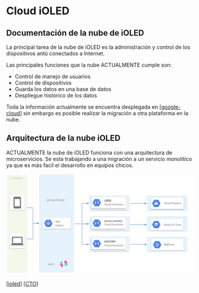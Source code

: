 # Cloud iOLED

## Documentación de la nube de iOLED
La principal tarea de la nube de iOLED es la administración y control de los dispositivos antü conectados a Internet.

Las principales funciones que la nube ACTUALMENTE cumple son:

* Control de manejo de usuarios
* Control de dispositivos
* Guarda los datos en una base de datos
* Despliegue historico de los datos

Toda la información actualmente se encuentra desplegada en [[google-cloud]] sin embargo es posible realizar la migración a otra plataforma en la nube.


## Arquitectura de la nube iOLED

ACTUALMENTE la nube de iOLED funciona con una arquitectura de microservicios. Se esta trabajando a una migración a un servicio monolitico ya que es más facil el desarrollo en equipos chicos.

![](2020-07-02-15-26-41.png)

[[ioled]]
[[CTO]]

[//begin]: # "Autogenerated link references for markdown compatibility"
[google-cloud]: google-cloud "Google Cloud"
[ioled]: ioled "iOLED"
[CTO]: CTO "CTO"
[//end]: # "Autogenerated link references"